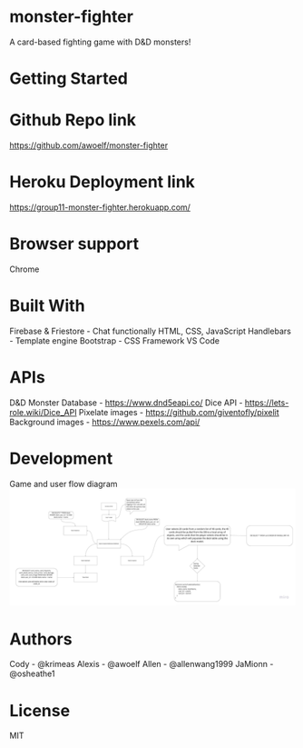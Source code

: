 # monster-fighter
A card-based fighting game with D&amp;D monsters!

# Getting Started


# Github Repo link
https://github.com/awoelf/monster-fighter

# Heroku Deployment link
https://group11-monster-fighter.herokuapp.com/


# Browser support
Chrome

# Built With
Firebase & Friestore - Chat functionally 
HTML, CSS, JavaScript
Handlebars - Template engine
Bootstrap - CSS Framework
VS Code

# APIs
D&D Monster Database - https://www.dnd5eapi.co/
Dice API - https://lets-role.wiki/Dice_API
Pixelate images - https://github.com/giventofly/pixelit
Background images - https://www.pexels.com/api/


# Development 
Game and user flow diagram
![alt text](./Monster%20Fighter.jpg)


# Authors
Cody - @krimeas
Alexis - @awoelf
Allen - @allenwang1999
JaMionn - @osheathe1


# License
MIT 
